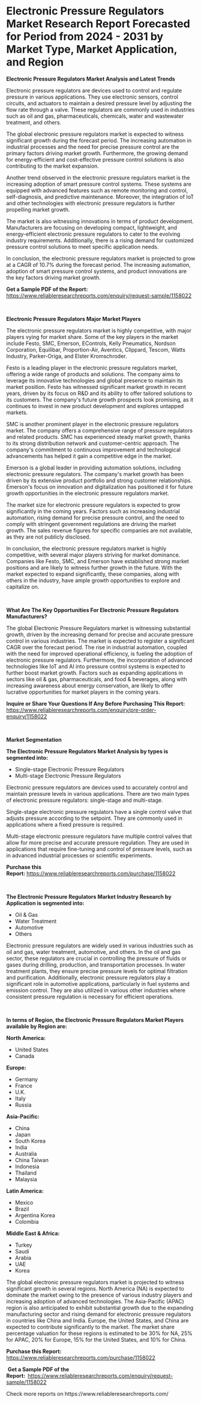 <p><h1>Electronic Pressure Regulators Market Research Report Forecasted for Period from 2024 -  2031 by Market Type, Market Application, and Region</h1></p><p><strong>Electronic Pressure Regulators Market Analysis and Latest Trends</strong></p>
<p><p>Electronic pressure regulators are devices used to control and regulate pressure in various applications. They use electronic sensors, control circuits, and actuators to maintain a desired pressure level by adjusting the flow rate through a valve. These regulators are commonly used in industries such as oil and gas, pharmaceuticals, chemicals, water and wastewater treatment, and others.</p><p>The global electronic pressure regulators market is expected to witness significant growth during the forecast period. The increasing automation in industrial processes and the need for precise pressure control are the primary factors driving market growth. Furthermore, the growing demand for energy-efficient and cost-effective pressure control solutions is also contributing to the market expansion.</p><p>Another trend observed in the electronic pressure regulators market is the increasing adoption of smart pressure control systems. These systems are equipped with advanced features such as remote monitoring and control, self-diagnosis, and predictive maintenance. Moreover, the integration of IoT and other technologies with electronic pressure regulators is further propelling market growth.</p><p>The market is also witnessing innovations in terms of product development. Manufacturers are focusing on developing compact, lightweight, and energy-efficient electronic pressure regulators to cater to the evolving industry requirements. Additionally, there is a rising demand for customized pressure control solutions to meet specific application needs.</p><p>In conclusion, the electronic pressure regulators market is projected to grow at a CAGR of 10.7% during the forecast period. The increasing automation, adoption of smart pressure control systems, and product innovations are the key factors driving market growth.</p></p>
<p><strong>Get a Sample PDF of the Report:&nbsp;</strong> <a href="https://www.reliableresearchreports.com/enquiry/request-sample/1158022">https://www.reliableresearchreports.com/enquiry/request-sample/1158022</a></p>
<p>&nbsp;</p>
<p><strong>Electronic Pressure Regulators Major Market Players</strong></p>
<p><p>The electronic pressure regulators market is highly competitive, with major players vying for market share. Some of the key players in the market include Festo, SMC, Emerson, EControls, Kelly Pneumatics, Nordson Corporation, Equilibar, Proportion-Air, Aventics, Clippard, Tescom, Watts Industry, Parker-Origa, and Elster Kromschroder.</p><p>Festo is a leading player in the electronic pressure regulators market, offering a wide range of products and solutions. The company aims to leverage its innovative technologies and global presence to maintain its market position. Festo has witnessed significant market growth in recent years, driven by its focus on R&D and its ability to offer tailored solutions to its customers. The company's future growth prospects look promising, as it continues to invest in new product development and explores untapped markets.</p><p>SMC is another prominent player in the electronic pressure regulators market. The company offers a comprehensive range of pressure regulators and related products. SMC has experienced steady market growth, thanks to its strong distribution network and customer-centric approach. The company's commitment to continuous improvement and technological advancements has helped it gain a competitive edge in the market.</p><p>Emerson is a global leader in providing automation solutions, including electronic pressure regulators. The company's market growth has been driven by its extensive product portfolio and strong customer relationships. Emerson's focus on innovation and digitalization has positioned it for future growth opportunities in the electronic pressure regulators market.</p><p>The market size for electronic pressure regulators is expected to grow significantly in the coming years. Factors such as increasing industrial automation, rising demand for precise pressure control, and the need to comply with stringent government regulations are driving the market growth. The sales revenue figures for specific companies are not available, as they are not publicly disclosed.</p><p>In conclusion, the electronic pressure regulators market is highly competitive, with several major players striving for market dominance. Companies like Festo, SMC, and Emerson have established strong market positions and are likely to witness further growth in the future. With the market expected to expand significantly, these companies, along with others in the industry, have ample growth opportunities to explore and capitalize on.</p></p>
<p>&nbsp;</p>
<p><strong>What Are The Key Opportunities For Electronic Pressure Regulators Manufacturers?</strong></p>
<p><p>The global Electronic Pressure Regulators market is witnessing substantial growth, driven by the increasing demand for precise and accurate pressure control in various industries. The market is expected to register a significant CAGR over the forecast period. The rise in industrial automation, coupled with the need for improved operational efficiency, is fueling the adoption of electronic pressure regulators. Furthermore, the incorporation of advanced technologies like IoT and AI into pressure control systems is expected to further boost market growth. Factors such as expanding applications in sectors like oil & gas, pharmaceuticals, and food & beverages, along with increasing awareness about energy conservation, are likely to offer lucrative opportunities for market players in the coming years.</p></p>
<p><strong>Inquire or Share Your Questions If Any Before Purchasing This Report:</strong> <a href="https://www.reliableresearchreports.com/enquiry/pre-order-enquiry/1158022">https://www.reliableresearchreports.com/enquiry/pre-order-enquiry/1158022</a></p>
<p>&nbsp;</p>
<p><strong>Market Segmentation</strong></p>
<p><strong>The Electronic Pressure Regulators Market Analysis by types is segmented into:</strong></p>
<p><ul><li>Single-stage Electronic Pressure Regulators</li><li>Multi-stage Electronic Pressure Regulators</li></ul></p>
<p><p>Electronic pressure regulators are devices used to accurately control and maintain pressure levels in various applications. There are two main types of electronic pressure regulators: single-stage and multi-stage. </p><p>Single-stage electronic pressure regulators have a single control valve that adjusts pressure according to the setpoint. They are commonly used in applications where a fixed pressure is required.</p><p>Multi-stage electronic pressure regulators have multiple control valves that allow for more precise and accurate pressure regulation. They are used in applications that require fine-tuning and control of pressure levels, such as in advanced industrial processes or scientific experiments.</p></p>
<p><strong>Purchase this Report:&nbsp;</strong><a href="https://www.reliableresearchreports.com/purchase/1158022">https://www.reliableresearchreports.com/purchase/1158022</a></p>
<p>&nbsp;</p>
<p><strong>The Electronic Pressure Regulators Market Industry Research by Application is segmented into:</strong></p>
<p><ul><li>Oil & Gas</li><li>Water Treatment</li><li>Automotive</li><li>Others</li></ul></p>
<p><p>Electronic pressure regulators are widely used in various industries such as oil and gas, water treatment, automotive, and others. In the oil and gas sector, these regulators are crucial in controlling the pressure of fluids or gases during drilling, production, and transportation processes. In water treatment plants, they ensure precise pressure levels for optimal filtration and purification. Additionally, electronic pressure regulators play a significant role in automotive applications, particularly in fuel systems and emission control. They are also utilized in various other industries where consistent pressure regulation is necessary for efficient operations.</p></p>
<p>&nbsp;</p>
<p><strong>In terms of Region, the Electronic Pressure Regulators Market Players available by Region are:</strong></p>
<p>
    <p> <strong> North America: </strong>
        <ul>
            <li>United States</li>
            <li>Canada</li>
        </ul>
        </p> 
    <p> <strong> Europe: </strong>
        <ul>
            <li>Germany</li>
            <li>France</li>
            <li>U.K.</li>
            <li>Italy</li>
            <li>Russia</li>
        </ul>
        </p> 
    <p> <strong> Asia-Pacific: </strong>
        <ul>
            <li>China</li>
            <li>Japan</li>
            <li>South Korea</li>
            <li>India</li>
            <li>Australia</li>
            <li>China Taiwan</li>
            <li>Indonesia</li>
            <li>Thailand</li>
            <li>Malaysia</li>
        </ul>
        </p> 
    <p> <strong> Latin America: </strong>
        <ul>
            <li>Mexico</li>
            <li>Brazil</li>
            <li>Argentina Korea</li>
            <li>Colombia</li>
        </ul>
        </p> 
    <p> <strong> Middle East & Africa: </strong>
        <ul>
            <li>Turkey</li>
            <li>Saudi</li>
            <li>Arabia</li>
            <li>UAE</li>
            <li>Korea</li>
        </ul>
    </p>
    </p>
<p><p>The global electronic pressure regulators market is projected to witness significant growth in several regions. North America (NA) is expected to dominate the market owing to the presence of various industry players and increasing adoption of advanced technologies. The Asia-Pacific (APAC) region is also anticipated to exhibit substantial growth due to the expanding manufacturing sector and rising demand for electronic pressure regulators in countries like China and India. Europe, the United States, and China are expected to contribute significantly to the market. The market share percentage valuation for these regions is estimated to be 30% for NA, 25% for APAC, 20% for Europe, 15% for the United States, and 10% for China.</p></p>
<p><strong>Purchase this Report: </strong><a href="https://www.reliableresearchreports.com/purchase/1158022">https://www.reliableresearchreports.com/purchase/1158022</a></p>
<p>&nbsp;<strong>Get a Sample PDF of the Report:&nbsp;&nbsp;</strong><a href="https://www.reliableresearchreports.com/enquiry/request-sample/1158022">https://www.reliableresearchreports.com/enquiry/request-sample/1158022</a></p>
<p><strong></strong></p>
<p>Check more reports on https://www.reliableresearchreports.com/</p>